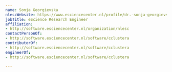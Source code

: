 ```yaml
---
name: Sonja Georgievska
nlescWebsite: https://www.esciencecenter.nl/profile/dr.-sonja-georgievska
jobTitle: eScience Research Engineer
affiliation:
- http://software.esciencecenter.nl/organization/nlesc
contactPersonOf:
- http://software.esciencecenter.nl/software/cclustera
contributorOf:
- http://software.esciencecenter.nl/software/cclustera
engineerOf:
- http://software.esciencecenter.nl/software/cclustera

---
```


